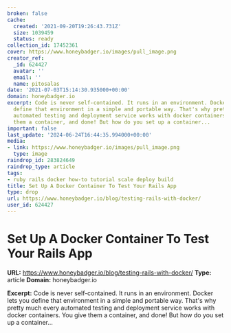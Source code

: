 ```yaml
---
broken: false
cache:
  created: '2021-09-20T19:26:43.731Z'
  size: 1039459
  status: ready
collection_id: 17452361
cover: https://www.honeybadger.io/images/pull_image.png
creator_ref:
  _id: 624427
  avatar: ''
  email: ''
  name: pitosalas
date: '2021-07-03T15:14:30.935000+00:00'
domain: honeybadger.io
excerpt: Code is never self-contained. It runs in an environment. Docker lets you
  define that environment in a simple and portable way. That's why pretty much every
  automated testing and deployment service works with docker containers. You give
  them a container, and done! But how do you set up a container...
important: false
last_update: '2024-06-24T16:44:35.994000+00:00'
media:
- link: https://www.honeybadger.io/images/pull_image.png
  type: image
raindrop_id: 283824649
raindrop_type: article
tags:
- ruby rails docker how-to tutorial scale deploy build
title: Set Up A Docker Container To Test Your Rails App
type: drop
url: https://www.honeybadger.io/blog/testing-rails-with-docker/
user_id: 624427
---
```


# Set Up A Docker Container To Test Your Rails App

**URL:** https://www.honeybadger.io/blog/testing-rails-with-docker/
**Type:** article
**Domain:** honeybadger.io

**Excerpt:** Code is never self-contained. It runs in an environment. Docker lets you define that environment in a simple and portable way. That's why pretty much every automated testing and deployment service works with docker containers. You give them a container, and done! But how do you set up a container...
